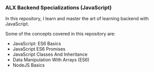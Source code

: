 ### ALX Backend Specializations (JavaScript)
In this repository, I learn and master the art of learning backend with JavaScript.

Some of the concepts covered in this repository are:
- JavaScript: ES6 Basics
- JavaScript ES6 Promises
- JavaScript Classes And Inheritance
- Data Manipulation With Arrays (ES6)
- NodeJS Basics
